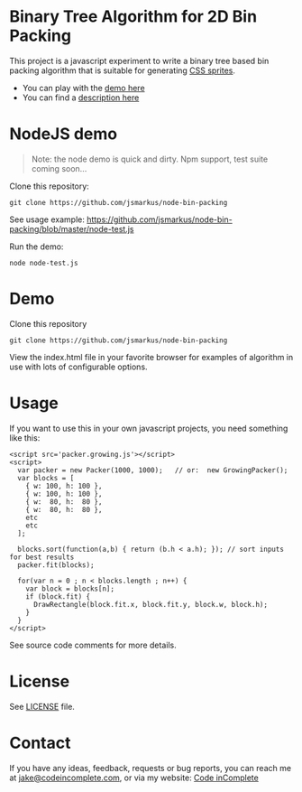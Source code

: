Binary Tree Algorithm for 2D Bin Packing
========================================

This project is a javascript experiment to write a binary tree based
bin packing algorithm that is suitable for generating
[CSS sprites](https://github.com/jakesgordon/sprite-factory).

 * You can play with the [demo here](http://codeincomplete.com/posts/2011/5/7/bin_packing/example/)
 * You can find a [description here](http://codeincomplete.com/posts/2011/5/7/bin_packing/)


NodeJS demo
============

 > Note: the node demo is quick and dirty. Npm support, test suite coming soon...

Clone this repository:

    git clone https://github.com/jsmarkus/node-bin-packing

See usage example: https://github.com/jsmarkus/node-bin-packing/blob/master/node-test.js

Run the demo:

    node node-test.js

Demo
====

Clone this repository

    git clone https://github.com/jsmarkus/node-bin-packing

View the index.html file in your favorite browser for examples of algorithm in use with lots of configurable options.

Usage
=====

If you want to use this in your own javascript projects, you need something like this:

    <script src='packer.growing.js'></script>
    <script>
      var packer = new Packer(1000, 1000);   // or:  new GrowingPacker();
      var blocks = [
        { w: 100, h: 100 },
        { w: 100, h: 100 },
        { w:  80, h:  80 },
        { w:  80, h:  80 },
        etc
        etc
      ];

      blocks.sort(function(a,b) { return (b.h < a.h); }); // sort inputs for best results
      packer.fit(blocks);
  
      for(var n = 0 ; n < blocks.length ; n++) {
        var block = blocks[n];
        if (block.fit) {
          DrawRectangle(block.fit.x, block.fit.y, block.w, block.h);
        }
      }
    </script>

See source code comments for more details.

License
=======

See [LICENSE](https://github.com/jakesgordon/bin-packing/blob/master/LICENSE) file.

Contact
=======

If you have any ideas, feedback, requests or bug reports, you can reach me at
[jake@codeincomplete.com](mailto:jake@codeincomplete.com), or via
my website: [Code inComplete](http://codeincomplete.com/posts/2011/5/7/bin_packing/)


